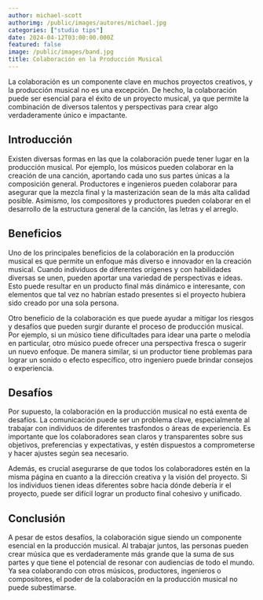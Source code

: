 ```yaml
---
author: michael-scott
authorimg: /public/images/autores/michael.jpg
categories: ["studio tips"]
date: 2024-04-12T03:00:00.000Z
featured: false
image: /public/images/band.jpg
title: Colaboración en la Producción Musical
---
```


La colaboración es un componente clave en muchos proyectos creativos, y la producción musical no es una excepción. De hecho, la colaboración puede ser esencial para el éxito de un proyecto musical, ya que permite la combinación de diversos talentos y perspectivas para crear algo verdaderamente único e impactante.

## Introducción

Existen diversas formas en las que la colaboración puede tener lugar en la producción musical. Por ejemplo, los músicos pueden colaborar en la creación de una canción, aportando cada uno sus partes únicas a la composición general. Productores e ingenieros pueden colaborar para asegurar que la mezcla final y la masterización sean de la más alta calidad posible. Asimismo, los compositores y productores pueden colaborar en el desarrollo de la estructura general de la canción, las letras y el arreglo.

## Beneficios

Uno de los principales beneficios de la colaboración en la producción musical es que permite un enfoque más diverso e innovador en la creación musical. Cuando individuos de diferentes orígenes y con habilidades diversas se unen, pueden aportar una variedad de perspectivas e ideas. Esto puede resultar en un producto final más dinámico e interesante, con elementos que tal vez no habrían estado presentes si el proyecto hubiera sido creado por una sola persona.

Otro beneficio de la colaboración es que puede ayudar a mitigar los riesgos y desafíos que pueden surgir durante el proceso de producción musical. Por ejemplo, si un músico tiene dificultades para idear una parte o melodía en particular, otro músico puede ofrecer una perspectiva fresca o sugerir un nuevo enfoque. De manera similar, si un productor tiene problemas para lograr un sonido o efecto específico, otro ingeniero puede brindar consejos o experiencia.

## Desafíos

Por supuesto, la colaboración en la producción musical no está exenta de desafíos. La comunicación puede ser un problema clave, especialmente al trabajar con individuos de diferentes trasfondos o áreas de experiencia. Es importante que los colaboradores sean claros y transparentes sobre sus objetivos, preferencias y expectativas, y estén dispuestos a comprometerse y hacer ajustes según sea necesario.

Además, es crucial asegurarse de que todos los colaboradores estén en la misma página en cuanto a la dirección creativa y la visión del proyecto. Si los individuos tienen ideas diferentes sobre hacia dónde debería ir el proyecto, puede ser difícil lograr un producto final cohesivo y unificado.

## Conclusión

A pesar de estos desafíos, la colaboración sigue siendo un componente esencial en la producción musical. Al trabajar juntos, las personas pueden crear música que es verdaderamente más grande que la suma de sus partes y que tiene el potencial de resonar con audiencias de todo el mundo. Ya sea colaborando con otros músicos, productores, ingenieros o compositores, el poder de la colaboración en la producción musical no puede subestimarse.